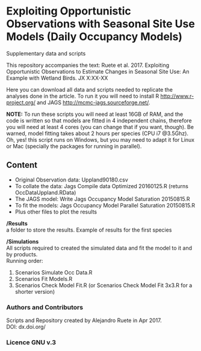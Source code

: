 Exploiting Opportunistic Observations with Seasonal Site Use Models (Daily Occupancy Models)
=======================================================================================================================
Supplementary data and scripts

This repository accompanies the text: Ruete et al. 2017. Exploiting Opportunistic Observations to Estimate Changes in Seasonal Site Use: An Example with Wetland Birds. JX X:XX-XX

Here you can download all data and scripts needed to replicate the analyses done in the article. 
To run it you will need to install R <http://www.r-project.org/> and JAGS <http://mcmc-jags.sourceforge.net/>.

**NOTE:** To run these scripts you will need at least 16GB of RAM, and the code is written so that models are fitted in 4 independent chains, therefore you will need at least 4 cores (you can change that if you want, though).
Be warned, model fitting takes about 2 hours per species (CPU i7 @3.5Ghz). Oh, yes! this script runs on Windows, but you may need to adapt it for Linux or Mac (specially the packages for running in parallel).

## Content
+ Original Observation data: Uppland90180.csv
+ To collate the data: Jags Compile data Optimized 20160125.R (returns OccDataUppland.RData)  
+ The JAGS model: Write Jags Occupancy Model Saturation 20150815.R  
+ To fit the models: Jags Occupancy Model Parallel Saturation 20150815.R  
+ Plus other files to plot the results

**/Results**  
a folder to store the results. Example of results for the first species

**/Simulations**  
All scripts required to created the simulated data and fit the model to it and by products.  
Running order:
1. Scenarios Simulate Occ Data.R
2. Scenarios Fit Models.R
3. Scenarios Check Model Fit.R (or Scenarios Check Model Fit 3x3.R for a shorter version)



### Authors and Contributors
Scripts and Repository created by Alejandro Ruete in Apr 2017.  
DOI: dx.doi.org/
### Licence GNU v.3
